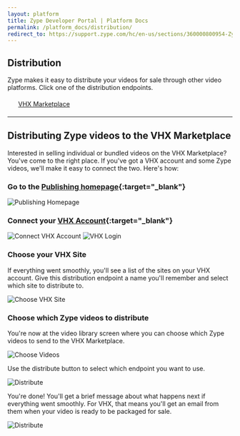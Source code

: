 ```yaml
---
layout: platform
title: Zype Developer Portal | Platform Docs
permalink: /platform_docs/distribution/
redirect_to: https://support.zype.com/hc/en-us/sections/360000800954-Zype-Hosted-Video-Pages
---
```

## Distribution
Zype makes it easy to distribute your videos for sale through other video platforms. Click one of the
distribution endpoints.

<div style="width: 100%;">
  <div style="margin: 20px;"><span class="fa fa-file-text" style="margin-right: 4px;"></span>
    <a href="#1">
    VHX Marketplace</a>
  </div>
</div>

<hr id="1">

## Distributing Zype videos to the VHX Marketplace
Interested in selling individual or bundled videos on the VHX Marketplace? You've come to the right place.
If you've got a VHX account and some Zype videos, we'll make it easy to connect the two. Here's how:

### Go to the [Publishing homepage](https://admin.zype.com/publishing){:target="_blank"}

![Publishing Homepage]({{site.url}}/assets/distribution_vhx/Zype___Publishing.png)

### Connect your [VHX Account](https://www.vhx.tv){:target="_blank"}

![Connect VHX Account]({{site.url}}/assets/distribution_vhx/Zype___VHX_Marketplace_1.png)
![VHX Login]({{site.url}}/assets/distribution_vhx/vhx-login.png)

### Choose your VHX Site
If everything went smoothly, you'll see a list of the sites on your VHX account. Give this distribution endpoint a name you'll remember and select which site to distribute to.

![Choose VHX Site]({{site.url}}/assets/distribution_vhx/Zype___VHX_Marketplace.png)

### Choose which Zype videos to distribute
You're now at the video library screen where you can choose which Zype videos to send to the VHX Marketplace.

![Choose Videos]({{site.url}}/assets/distribution_vhx/Zype___Video_Library_1.png)

Use the distribute button to select which endpoint you want to use.

![Distribute]({{site.url}}/assets/distribution_vhx/Zype___Video_Library.png)

You're done! You'll get a brief message about what happens next if everything went smoothly.
For VHX, that means you'll get an email from them when your video is ready to be packaged for sale.

![Distribute]({{site.url}}/assets/distribution_vhx/Confirmation.png)

